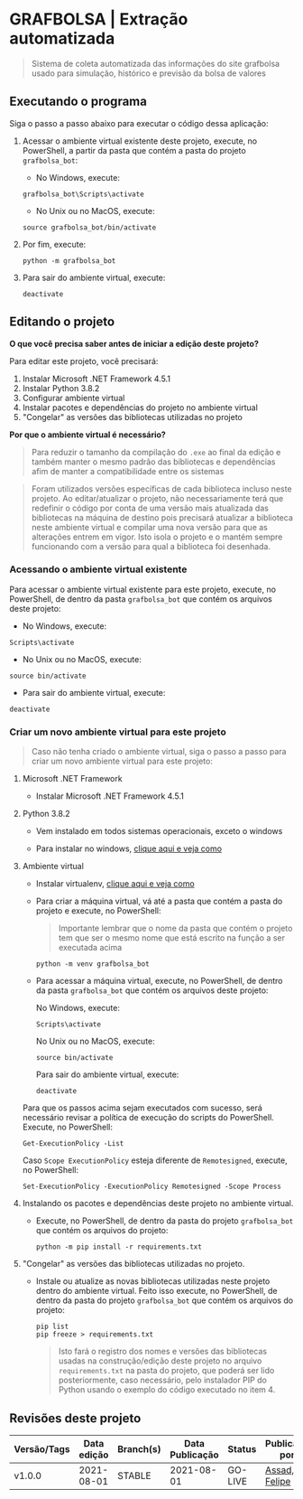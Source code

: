 # GRAFBOLSA | Extração automatizada
> Sistema de coleta automatizada das informações do site grafbolsa usado para simulação, histórico e previsão da bolsa de valores


## Executando o programa

Siga o passo a passo abaixo para executar o código dessa aplicação:

1.  Acessar o ambiente virtual existente deste projeto, execute, no PowerShell, a partir da pasta que contém a pasta do projeto ``grafbolsa_bot``:

    - No Windows, execute:

    ```
    grafbolsa_bot\Scripts\activate
    ```

    - No Unix ou no MacOS, execute:

    ```
    source grafbolsa_bot/bin/activate
    ```

2.  Por fim, execute:

    ```
    python -m grafbolsa_bot
    ```

3.  Para sair do ambiente virtual, execute:

    ```
    deactivate
    ```


## Editando o projeto

**O que você precisa saber antes de iniciar a edição deste projeto?**

Para editar este projeto, você precisará:

1.  Instalar Microsoft .NET Framework 4.5.1
2.  Instalar Python 3.8.2
3.  Configurar ambiente virtual
4.  Instalar pacotes e dependências do projeto no ambiente virtual
5.  "Congelar" as versões das bibliotecas utilizadas no projeto


**Por que o ambiente virtual é necessário?**

> Para reduzir o tamanho da compilação do ``.exe`` ao final da edição e também manter o mesmo padrão das bibliotecas e dependências afim de manter a compatibilidade entre os sistemas

> Foram utilizados versões específicas de cada biblioteca incluso neste projeto. Ao editar/atualizar o projeto, não necessariamente terá que redefinir o código por conta de uma versão mais atualizada das bibliotecas na máquina de destino pois precisará atualizar a biblioteca neste ambiente virtual e compilar uma nova versão para que as alterações entrem em vigor. Isto isola o projeto e o mantém sempre funcionando com a versão para qual a biblioteca foi desenhada.


### Acessando o ambiente virtual existente

Para acessar o ambiente virtual existente para este projeto, execute, no PowerShell, de dentro da pasta ``grafbolsa_bot`` que contém os arquivos deste projeto:

- No Windows, execute:

```
Scripts\activate
```

- No Unix ou no MacOS, execute:

```
source bin/activate
```

- Para sair do ambiente virtual, execute:

```
deactivate
```


### Criar um novo ambiente virtual para este projeto
> Caso não tenha criado o ambiente virtual, siga o passo a passo para criar um novo ambiente virtual para este projeto:

1. Microsoft .NET Framework

    - Instalar Microsoft .NET Framework 4.5.1

2. Python 3.8.2

    - Vem instalado em todos sistemas operacionais, exceto o windows

    - Para instalar no windows, [clique aqui e veja como](https://python.org.br/instalacao-windows/)

3. Ambiente virtual

    - Instalar virtualenv, [clique aqui e veja como](https://virtualenv.pypa.io/en/latest/installation.html#via-pip)

    - Para criar a máquina virtual, vá até a pasta que contém a pasta do projeto e execute, no PowerShell:

        > Importante lembrar que o nome da pasta que contém o projeto tem que ser o mesmo nome que está escrito na função a ser executada acima
        
        ```
        python -m venv grafbolsa_bot
        ```

    - Para acessar a máquina virtual, execute, no PowerShell, de dentro da pasta ``grafbolsa_bot`` que contém os arquivos deste projeto:

        No Windows, execute:

        ```
        Scripts\activate
        ```

        No Unix ou no MacOS, execute:

        ```
        source bin/activate
        ```

        Para sair do ambiente virtual, execute:

        ```
        deactivate
        ```

    Para que os passos acima sejam executados com sucesso, será necessário revisar a política de execução do scripts do PowerShell. Execute, no PowerShell:

    ```
    Get-ExecutionPolicy -List
    ```

    Caso ``Scope ExecutionPolicy`` esteja diferente de ``Remotesigned``, execute, no PowerShell:

    ```
    Set-ExecutionPolicy -ExecutionPolicy Remotesigned -Scope Process
    ```

4. Instalando os pacotes e dependências deste projeto no ambiente virtual.

    - Execute, no PowerShell, de dentro da pasta do projeto ``grafbolsa_bot`` que contém os arquivos do projeto:

        ```
        python -m pip install -r requirements.txt
        ```

5.  "Congelar" as versões das bibliotecas utilizadas no projeto.

    - Instale ou atualize as novas bibliotecas utilizadas neste projeto dentro do ambiente virtual. Feito isso execute, no PowerShell, de dentro da pasta do projeto ``grafbolsa_bot`` que contém os arquivos do projeto:

        ```
        pip list
        pip freeze > requirements.txt
        ```

        > Isto fará o registro dos nomes e versões das bibliotecas usadas na construção/edição deste projeto no arquivo ``requirements.txt`` na pasta do projeto, que poderá ser lido posteriormente, caso necessário, pelo instalador PIP do Python usando o exemplo do código executado no item 4.


## Revisões deste projeto

Versão/Tags | Data edição | Branch(s)   | Data Publicação | Status                   | Publicado por
------------| ----------- | ----------- | --------------- | ------------------------ | --------------------------------------------------------
v1.0.0      | 2021-08-01  | STABLE      | 2021-08-01      | GO-LIVE                  | [Assad, Felipe](mailto:felipe@felipeassad.com.br)